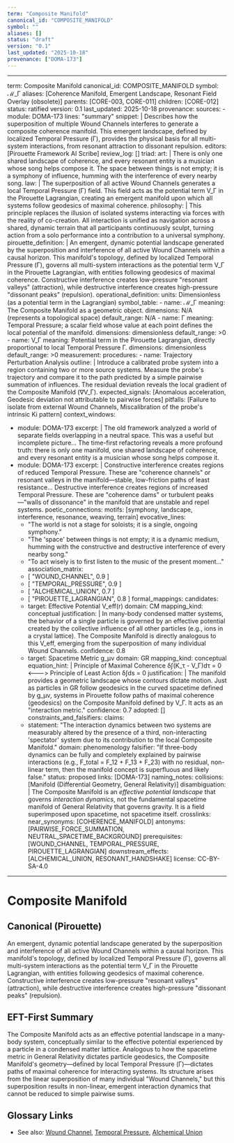 ```yaml
---
term: "Composite Manifold"
canonical_id: "COMPOSITE_MANIFOLD"
symbol: ""
aliases: []
status: "draft"
version: "0.1"
last_updated: "2025-10-18"
provenance: ["DOMA-173"]
---
```


---
term: Composite Manifold
canonical_id: COMPOSITE_MANIFOLD
symbol: ℳ_Γ
aliases: [Coherence Manifold, Emergent Landscape, Resonant Field Overlay (obsolete)]
parents: [CORE-003, CORE-011]
children: [CORE-012]
status: ratified
version: 0.1
last_updated: 2025-10-18
provenance:
  sources:
    - module: DOMA-173
      lines: "summary"
      snippet: |
        Describes how the superposition of multiple Wound Channels interferes to generate a composite coherence manifold. This emergent landscape, defined by localized Temporal Pressure (Γ), provides the physical basis for all multi-system interactions, from resonant attraction to dissonant repulsion.
  editors: [Pirouette Framework AI Scribe]
  review_log: []
triad:
  art: |
    There is only one shared landscape of coherence, and every resonant entity is a musician whose song helps compose it. The space between things is not empty; it is a symphony of influence, humming with the interference of every nearby song.
  law: |
    The superposition of all active Wound Channels generates a local Temporal Pressure (Γ) field. This field acts as the potential term V_Γ in the Pirouette Lagrangian, creating an emergent manifold upon which all systems follow geodesics of maximal coherence.
  philosophy: |
    This principle replaces the illusion of isolated systems interacting via forces with the reality of co-creation. All interaction is unified as navigation across a shared, dynamic terrain that all participants continuously sculpt, turning action from a solo performance into a contribution to a universal symphony.
pirouette_definition: |
  An emergent, dynamic potential landscape generated by the superposition and interference of all active Wound Channels within a causal horizon. This manifold's topology, defined by localized Temporal Pressure (Γ), governs all multi-system interactions as the potential term V_Γ in the Pirouette Lagrangian, with entities following geodesics of maximal coherence. Constructive interference creates low-pressure "resonant valleys" (attraction), while destructive interference creates high-pressure "dissonant peaks" (repulsion).
operational_definition:
  units: Dimensionless (as a potential term in the Lagrangian)
  symbol_table:
    - name: ℳ_Γ
      meaning: The Composite Manifold as a geometric object.
      dimensions: N/A (represents a topological space)
      default_range: N/A
    - name: Γ
      meaning: Temporal Pressure; a scalar field whose value at each point defines the local potential of the manifold.
      dimensions: dimensionless
      default_range: >0
    - name: V_Γ
      meaning: Potential term in the Pirouette Lagrangian, directly proportional to local Temporal Pressure Γ.
      dimensions: dimensionless
      default_range: >0
  measurement:
    procedures:
      - name: Trajectory Perturbation Analysis
        outline: |
          Introduce a calibrated probe system into a region containing two or more source systems. Measure the probe's trajectory and compare it to the path predicted by a simple pairwise summation of influences. The residual deviation reveals the local gradient of the Composite Manifold (∇V_Γ).
        expected_signals: [Anomalous acceleration, Geodesic deviation not attributable to pairwise forces]
        pitfalls: [Failure to isolate from external Wound Channels, Miscalibration of the probe's intrinsic Ki pattern]
context_windows:
  - module: DOMA-173
    excerpt: |
      The old framework analyzed a world of separate fields overlapping in a neutral space. This was a useful but incomplete picture... The time-first refactoring reveals a more profound truth: there is only one manifold, one shared landscape of coherence, and every resonant entity is a musician whose song helps compose it.
  - module: DOMA-173
    excerpt: |
      Constructive interference creates regions of reduced Temporal Pressure. These are "coherence channels" or resonant valleys in the manifold—stable, low-friction paths of least resistance... Destructive interference creates regions of increased Temporal Pressure. These are "coherence dams" or turbulent peaks—"walls of dissonance" in the manifold that are unstable and repel systems.
poetic_connections:
  motifs: [symphony, landscape, interference, resonance, weaving, terrain]
  evocative_lines:
    - "The world is not a stage for soloists; it is a single, ongoing symphony."
    - "The 'space' between things is not empty; it is a dynamic medium, humming with the constructive and destructive interference of every nearby song."
    - "To act wisely is to first listen to the music of the present moment..."
  association_matrix:
    - [ "WOUND_CHANNEL", 0.9 ]
    - [ "TEMPORAL_PRESSURE", 0.9 ]
    - [ "ALCHEMICAL_UNION", 0.7 ]
    - [ "PIROUETTE_LAGRANGIAN", 0.8 ]
formal_mappings:
  candidates:
    - target: Effective Potential V_eff(r)
      domain: CM
      mapping_kind: conceptual
      justification: |
        In many-body condensed matter systems, the behavior of a single particle is governed by an effective potential created by the collective influence of all other particles (e.g., ions in a crystal lattice). The Composite Manifold is directly analogous to this V_eff, emerging from the superposition of many individual Wound Channels.
      confidence: 0.8
    - target: Spacetime Metric g_μν
      domain: GR
      mapping_kind: conceptual
      equation_hint: |
        Principle of Maximal Coherence δ∫(K_τ - V_Γ)dτ = 0  <--->  Principle of Least Action δ∫ds = 0
      justification: |
        The manifold provides a geometric landscape whose contours dictate motion. Just as particles in GR follow geodesics in the curved spacetime defined by g_μν, systems in Pirouette follow paths of maximal coherence (geodesics) on the Composite Manifold defined by V_Γ. It acts as an "interaction metric."
      confidence: 0.7
  adopted: []
constraints_and_falsifiers:
  claims:
    - statement: "The interaction dynamics between two systems are measurably altered by the presence of a third, non-interacting 'spectator' system due to its contribution to the local Composite Manifold."
      domain: phenomenology
      falsifier: "If three-body dynamics can be fully and completely explained by pairwise interactions (e.g., F_total = F_12 + F_13 + F_23) with no residual, non-linear term, then the manifold concept is superfluous and likely false."
      status: proposed
      links: [DOMA-173]
naming_notes:
  collisions: [Manifold (Differential Geometry, General Relativity)]
  disambiguation: |
    The Composite Manifold is an *effective potential landscape* that governs *interaction dynamics*, not the fundamental spacetime manifold of General Relativity that governs gravity. It is a field superimposed upon spacetime, not spacetime itself.
crosslinks:
  near_synonyms: [COHERENCE_MANIFOLD]
  antonyms: [PAIRWISE_FORCE_SUMMATION, NEUTRAL_SPACETIME_BACKGROUND]
  prerequisites: [WOUND_CHANNEL, TEMPORAL_PRESSURE, PIROUETTE_LAGRANGIAN]
  downstream_effects: [ALCHEMICAL_UNION, RESONANT_HANDSHAKE]
license: CC-BY-SA-4.0
---

# Composite Manifold

## Canonical (Pirouette)
An emergent, dynamic potential landscape generated by the superposition and interference of all active Wound Channels within a causal horizon. This manifold's topology, defined by localized Temporal Pressure (Γ), governs all multi-system interactions as the potential term V_Γ in the Pirouette Lagrangian, with entities following geodesics of maximal coherence. Constructive interference creates low-pressure "resonant valleys" (attraction), while destructive interference creates high-pressure "dissonant peaks" (repulsion).

## EFT-First Summary
The Composite Manifold acts as an effective potential landscape in a many-body system, conceptually similar to the effective potential experienced by a particle in a condensed matter lattice. Analogous to how the spacetime metric in General Relativity dictates particle geodesics, the Composite Manifold's geometry—defined by local Temporal Pressure (Γ)—dictates paths of maximal coherence for interacting systems. Its structure arises from the linear superposition of many individual "Wound Channels," but this superposition results in non-linear, emergent interaction dynamics that cannot be reduced to simple pairwise sums.

## Glossary Links
- See also: [Wound Channel](<#WOUND_CHANNEL>), [Temporal Pressure](<#TEMPORAL_PRESSURE>), [Alchemical Union](<#ALCHEMICAL_UNION>)